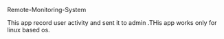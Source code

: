 Remote-Monitoring-System

This app record user activity and sent it to admin .THis app works only for linux based os.
